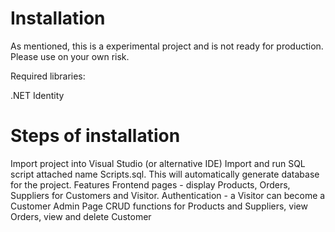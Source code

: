 <H1>Installation</H1>
As mentioned, this is a experimental project and is not ready for production. Please use on your own risk.

Required libraries:

.NET Identity
<H1>
Steps of installation</H1>

Import project into Visual Studio (or alternative IDE)
Import and run SQL script attached name Scripts.sql. This will automatically generate database for the project.
Features
Frontend pages - display Products, Orders, Suppliers for Customers and Visitor.
Authentication - a Visitor can become a Customer
Admin Page
CRUD functions for Products and Suppliers, view Orders, view and delete Customer


